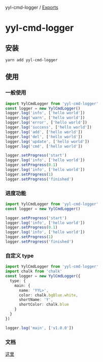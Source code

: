 yyl-cmd-logger / [Exports](modules.md)

# yyl-cmd-logger

## 安装

```
yarn add yyl-cmd-logger
```

## 使用

### 一般使用

```typescript
import YylCmdLogger from 'yyl-cmd-logger'
const logger = new YylCmdLogger()
logger.log('info', ['hello world'])
logger.log('warn', ['hello world'])
logger.log('error', ['hello world'])
logger.log('success', ['hello world'])
logger.log('add', ['hello world'])
logger.log('del', ['hello world'])
logger.log('update', ['hello world'])
logger.log('cmd', ['hello world'])

logger.setProgress('start')
logger.log('info', ['hello world'])
logger.setProgress(0.1)
logger.log('info', ['hello world'])
logger.setProgress(1)
logger.setProgress('finished')
```

### 进度功能

```typescript
import YylCmdLogger from 'yyl-cmd-logger'
const logger = new YylCmdLogger()

logger.setProgress('start')
logger.log('info', ['hello world'])
logger.setProgress(0.1)
logger.log('info', ['hello world'])
logger.setProgress(1)
logger.setProgress('finished')
```

### 自定义 type

```typescript
import YylCmdLogger from 'yyl-cmd-logger'
import chalk from 'chalk'
const logger = new YylCmdLogger({
  type: {
    main: {
      name: 'YYL>',
      color: chalk.bgBlue.white,
      shortName: 'Y',
      shortColor: chalk.blue
    }
  }
})

logger.log('main', ['v1.0.0'])
```

### 文档

[这里](./docs/modules.md)
